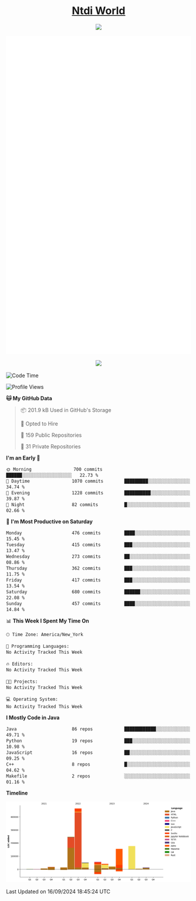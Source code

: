 <h1 align="center"><a href="https://www.ntdi.world">Ntdi World</a></h1>
<p align="center">
  <a href="https://github.com/n-tdi"><img src="https://readme-typing-svg.herokuapp.com?lines=FullStack+Developer;Web+Developer;Open-Source+Enthusiast;Java+Developer;Spigot-API%20Developer;&center=true&width=500&height=50"></a>
</p>

<div align="center">
  <img src="/github-metrics.svg"></img>
  
  <img src="https://komarev.com/ghpvc/?username=n-tdi&color=green"></img>
</div>

<!-- May use later.. idk -->
<!-- <a href="http://www.github.com/n-tdi"><img src="https://github-readme-stats.vercel.app/api?username=n-tdi&show_icons=true&hide=&count_private=true&title_color=0891b2&text_color=ffffff&icon_color=0891b2&bg_color=1c1917&hide_border=true&show_icons=true" alt="n-tdi's GitHub stats" /></a> -->

<!--START_SECTION:waka-->
![Code Time](http://img.shields.io/badge/Code%20Time-324%20hrs%2046%20mins-blue)

![Profile Views](http://img.shields.io/badge/Profile%20Views-1-blue)

**🐱 My GitHub Data** 

> 📦 201.9 kB Used in GitHub's Storage 
 > 
> 💼 Opted to Hire
 > 
> 📜 159 Public Repositories 
 > 
> 🔑 31 Private Repositories 
 > 
**I'm an Early 🐤** 

```text
🌞 Morning                700 commits         ██████░░░░░░░░░░░░░░░░░░░   22.73 % 
🌆 Daytime                1070 commits        █████████░░░░░░░░░░░░░░░░   34.74 % 
🌃 Evening                1228 commits        ██████████░░░░░░░░░░░░░░░   39.87 % 
🌙 Night                  82 commits          █░░░░░░░░░░░░░░░░░░░░░░░░   02.66 % 
```
📅 **I'm Most Productive on Saturday** 

```text
Monday                   476 commits         ████░░░░░░░░░░░░░░░░░░░░░   15.45 % 
Tuesday                  415 commits         ███░░░░░░░░░░░░░░░░░░░░░░   13.47 % 
Wednesday                273 commits         ██░░░░░░░░░░░░░░░░░░░░░░░   08.86 % 
Thursday                 362 commits         ███░░░░░░░░░░░░░░░░░░░░░░   11.75 % 
Friday                   417 commits         ███░░░░░░░░░░░░░░░░░░░░░░   13.54 % 
Saturday                 680 commits         ██████░░░░░░░░░░░░░░░░░░░   22.08 % 
Sunday                   457 commits         ████░░░░░░░░░░░░░░░░░░░░░   14.84 % 
```


📊 **This Week I Spent My Time On** 

```text
🕑︎ Time Zone: America/New_York

💬 Programming Languages: 
No Activity Tracked This Week

🔥 Editors: 
No Activity Tracked This Week

🐱‍💻 Projects: 
No Activity Tracked This Week

💻 Operating System: 
No Activity Tracked This Week
```

**I Mostly Code in Java** 

```text
Java                     86 repos            ████████████░░░░░░░░░░░░░   49.71 % 
Python                   19 repos            ███░░░░░░░░░░░░░░░░░░░░░░   10.98 % 
JavaScript               16 repos            ██░░░░░░░░░░░░░░░░░░░░░░░   09.25 % 
C++                      8 repos             █░░░░░░░░░░░░░░░░░░░░░░░░   04.62 % 
Makefile                 2 repos             ░░░░░░░░░░░░░░░░░░░░░░░░░   01.16 % 
```



**Timeline**

![Lines of Code chart](https://raw.githubusercontent.com/n-tdi/n-tdi/main/assets/bar_graph.png)


 Last Updated on 16/09/2024 18:45:24 UTC
<!--END_SECTION:waka-->
